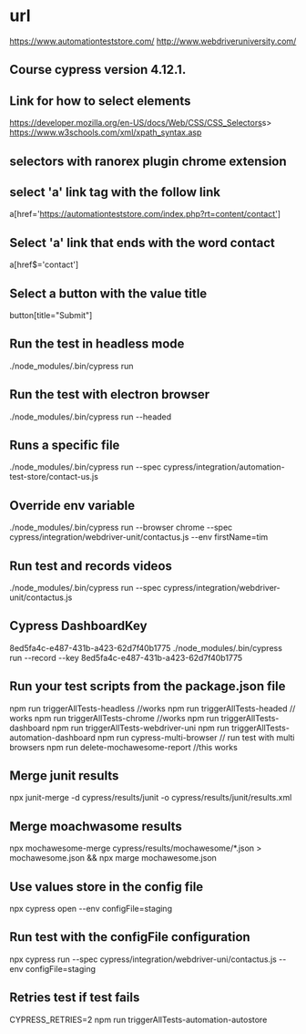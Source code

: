 # url

<https://www.automationteststore.com/>
<http://www.webdriveruniversity.com/>

## Course cypress version  4.12.1.

## Link for how to select elements

<https://developer.mozilla.org/en-US/docs/Web/CSS/CSS_Selectors>s>
<https://www.w3schools.com/xml/xpath_syntax.asp>

## selectors with ranorex plugin chrome extension

## select 'a' link tag with the follow link

a[href='https://automationteststore.com/index.php?rt=content/contact']

## Select 'a' link that ends with the word contact

a[href$='contact']

## Select a button with the value title

button[title="Submit"]

## Run the test in headless mode

./node_modules/.bin/cypress run

## Run the test with electron browser

./node_modules/.bin/cypress run --headed

## Runs a specific file

./node_modules/.bin/cypress run --spec cypress/integration/automation-test-store/contact-us.js

## Override env variable

./node_modules/.bin/cypress run --browser chrome --spec cypress/integration/webdriver-unit/contactus.js --env firstName=tim

## Run test and records videos

./node_modules/.bin/cypress run --spec cypress/integration/webdriver-unit/contactus.js

## Cypress DashboardKey

8ed5fa4c-e487-431b-a423-62d7f40b1775
./node_modules/.bin/cypress run --record --key 8ed5fa4c-e487-431b-a423-62d7f40b1775

## Run your test scripts from the package.json file

npm run triggerAllTests-headless //works
npm run triggerAllTests-headed // works
npm run triggerAllTests-chrome //works
npm run triggerAllTests-dashboard
npm run triggerAllTests-webdriver-uni
npm run triggerAllTests-automation-dashboard
npm run cypress-multi-browser // run test with multi browsers
npm run delete-mochawesome-report //this works

## Merge junit results

npx junit-merge -d cypress/results/junit -o cypress/results/junit/results.xml

## Merge moachwasome results

npx mochawesome-merge cypress/results/mochawesome/*.json > mochawesome.json && npx marge mochawesome.json

## Use values store in the config file

npx cypress open --env configFile=staging

## Run test with the configFile configuration

 npx cypress run --spec cypress/integration/webdriver-uni/contactus.js --env configFile=staging

 ## Retries test if test fails

 CYPRESS_RETRIES=2 npm run triggerAllTests-automation-autostore
